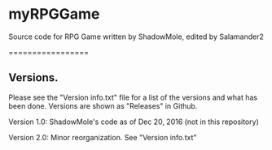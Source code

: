# myRPGGame
Source code for RPG Game written by ShadowMole, edited by Salamander2

=================

## Versions.

Please see the "Version info.txt" file for a list of the versions and what has been done. Versions are shown as "Releases" in Github.

Version 1.0: ShadowMole's code as of Dec 20, 2016 (not in this repository)

Version 2.0: Minor reorganization. See "Version info.txt"
